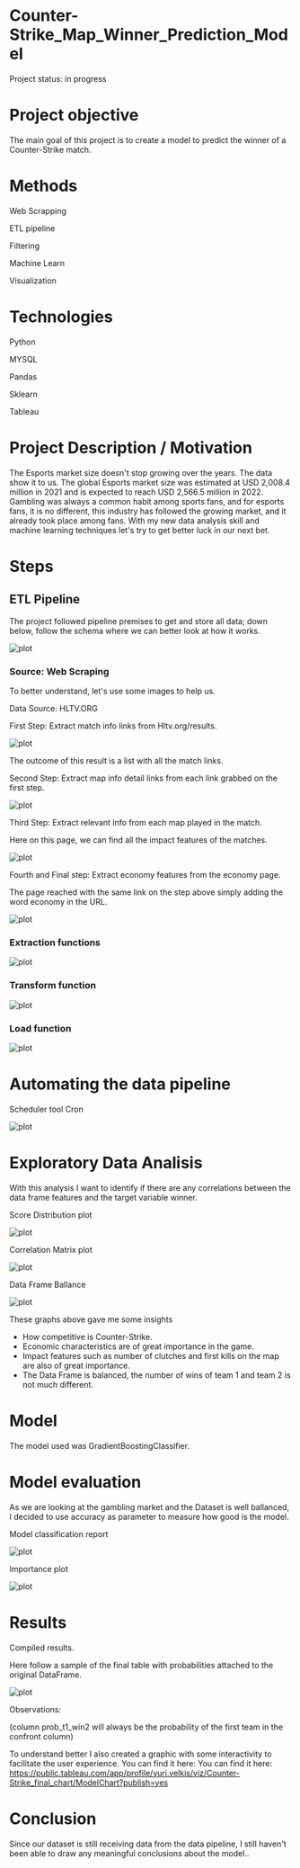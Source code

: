 # Counter-Strike_Map_Winner_Prediction_Model

Project status: in progress

# Project objective

The main goal of this project is to create a model to predict the winner of a Counter-Strike match.

# Methods

Web Scrapping

ETL pipeline

Filtering

Machine Learn

Visualization

# Technologies

Python

MYSQL

Pandas

Sklearn

Tableau

# Project Description / Motivation
 
The Esports market size doesn't stop growing over the years. The data show it to us. The global Esports market size was estimated at USD 2,008.4 million in 2021 and is expected to reach USD 2,566.5 million in 2022. Gambling was always a common habit among sports fans, and for esports fans, it is no different, this industry has followed the growing market, and it already took place among fans. With my new data analysis skill and machine learning techniques let's try to get better luck in our next bet.
# Steps

## ETL Pipeline
 
The project followed pipeline premises to get and store all data; down below, follow the schema where we can better look at how it works.
 
![plot](images/elt-pipeline.jpeg)

### Source:  Web Scraping
To better understand, let's use some images to help us.

Data Source: HLTV.ORG

First Step: Extract match info links from Hltv.org/results.

![plot](images/hltv-1.jpeg)

The outcome of this result is a list with all the match links.

Second Step: Extract map info detail links from each link grabbed on the first step.

![plot](images/map-details.jpeg)

Third Step: Extract relevant info from each map played in the match.

Here on this page, we can find all the impact features of the matches.

![plot](images/impact_features.jpeg)

Fourth and Final step: Extract economy features from the economy page.

The page reached with the same link on the step above simply adding the word economy in the URL.

![plot](images/economic_features.jpeg) 
 
### Extraction functions

![plot](images/ex-func.jpeg) 

### Transform function

![plot](images/transform2.jpeg) 

### Load function

![plot](images/Load.jpeg)

# Automating the data pipeline

Scheduler tool Cron

![plot](images/cron.jpeg)

# Exploratory Data Analisis
 
 With this analysis I want to identify if there are any correlations between the data frame features and the target variable winner.
 
 Score Distribution plot
 
 ![plot](images/score_distribution.jpeg) 
 
 Correlation Matrix plot
 
 ![plot](images/correlation-matrix.png) 
 
 Data Frame Ballance
 
  ![plot](images/dataframe.jpeg)
  
These graphs above gave me some insights
 
  - How competitive is Counter-Strike.
  - Economic characteristics are of great importance in the game.
  - Impact features such as number of clutches and first kills on the map are also of great importance.
  - The Data Frame is balanced, the number of wins of team 1 and team 2 is not much different.
 
 # Model
 
 The model used was GradientBoostingClassifier.
 
 # Model evaluation
 
 As we are looking at the gambling market and the Dataset is well ballanced, I decided to use accuracy as parameter to measure how good is the model.
 
Model classification report

  ![plot](images/evaluation1.jpeg)
  
Importance plot

![plot](images/importance.jpeg)

 # Results
 
 Compiled results.
 
 Here follow a sample of the final table with probabilities attached to the original DataFrame.
 
 ![plot](images/final_result2.jpeg)
 
 Observations: 

(column prob_t1_win2 will always be the probability of the first team in the confront column)
 

To understand better I also created a graphic with some interactivity to facilitate the user experience. You can find it here:
 You can find it here: https://public.tableau.com/app/profile/yuri.velkis/viz/Counter-Strike_final_chart/ModelChart?publish=yes
 
 # Conclusion
 
Since our dataset is still receiving data from the data pipeline, I still haven't been able to draw any meaningful conclusions about the model..
